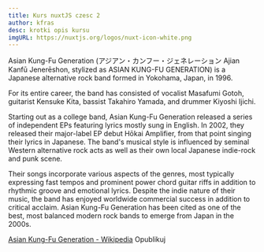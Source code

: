 ```yaml
---
title: Kurs nuxtJS czesc 2
author: kfras
desc: krotki opis kursu
imgURL: https://nuxtjs.org/logos/nuxt-icon-white.png
---
```


Asian Kung-Fu Generation (アジアン・カンフー・ジェネレーション Ajian Kanfū Jenerēshon, stylized as ASIAN KUNG-FU GENERATION) is a Japanese alternative rock band formed in Yokohama, Japan, in 1996.

For its entire career, the band has consisted of vocalist Masafumi Gotoh, guitarist Kensuke Kita, bassist Takahiro Yamada, and drummer Kiyoshi Ijichi.

Starting out as a college band, Asian Kung-Fu Generation released a series of independent EPs featuring lyrics mostly sung in English. In 2002, they released their major-label EP debut Hōkai Amplifier, from that point singing their lyrics in Japanese. The band's musical style is influenced by seminal Western alternative rock acts as well as their own local Japanese indie-rock and punk scene.

Their songs incorporate various aspects of the genres, most typically expressing fast tempos and prominent power chord guitar riffs in addition to rhythmic groove and emotional lyrics. Despite the indie nature of their music, the band has enjoyed worldwide commercial success in addition to critical acclaim. Asian Kung-Fu Generation has been cited as one of the best, most balanced modern rock bands to emerge from Japan in the 2000s.

[Asian Kung-Fu Generation - Wikipedia](https://en.wikipedia.org/wiki/Asian_Kung-Fu_Generation)
<b-button
      class="publish-button"
      type="is-success"
      icon-left="check"
      >Opublikuj</b-button
    >
